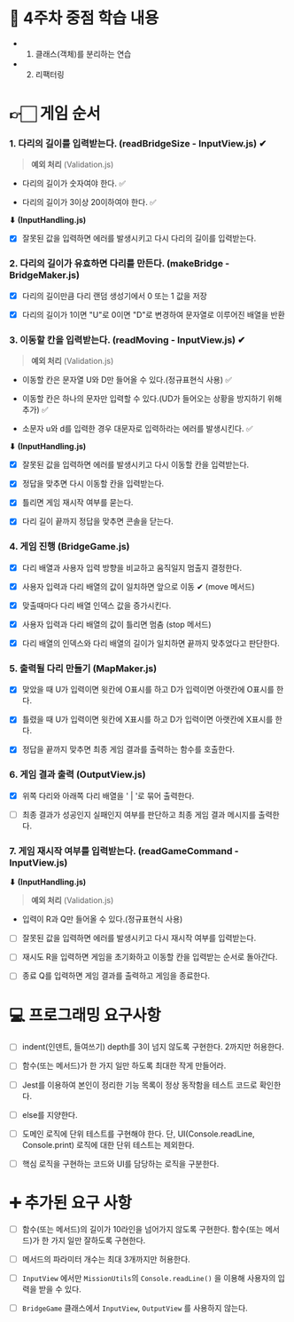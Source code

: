# 📌 4주차 중점 학습 내용

* 1. 클래스(객체)를 분리하는 연습

* 2. 리팩터링

# 👉🏻 게임 순서

### 1. 다리의 길이를 입력받는다. (readBridgeSize - InputView.js) ✔
  
> **예외 처리** (Validation.js)
    
  * 다리의 길이가 숫자여야 한다. ✅

  * 다리의 길이가 3이상 20이하여야 한다. ✅

**⬇ (InputHandling.js)**

  - [x] 잘못된 값을 입력하면 에러를 발생시키고 다시 다리의 길이를 입력받는다.

### 2. 다리의 길이가 유효하면 다리를 만든다. (makeBridge - BridgeMaker.js)

  - [x] 다리의 길이만큼 다리 랜덤 생성기에서 0 또는 1 값을 저장

  - [x] 다리의 길이가 1이면 "U"로 0이면 "D"로 변경하여 문자열로 이루어진 배열을 반환

### 3. 이동할 칸을 입력받는다. (readMoving - InputView.js) ✔

  > **예외 처리** (Validation.js)

  * 이동할 칸은 문자열 U와 D만 들어올 수 있다.(정규표현식 사용) ✅

  * 이동할 칸은 하나의 문자만 입력할 수 있다.(UD가 들어오는 상황을 방지하기 위해 추가) ✅

  * 소문자 u와 d를 입력한 경우 대문자로 입력하라는 에러를 발생시킨다. ✅

**⬇ (InputHandling.js)**

  - [x] 잘못된 값을 입력하면 에러를 발생시키고 다시 이동할 칸을 입력받는다. 

  - [x] 정답을 맞추면 다시 이동할 칸을 입력받는다.

  - [x] 틀리면 게임 재시작 여부를 묻는다.

  - [x] 다리 길이 끝까지 정답을 맞추면 콘솔을 닫는다.

### 4. 게임 진행 (BridgeGame.js) 

  - [x] 다리 배열과 사용자 입력 방향을 비교하고 움직일지 멈출지 결정한다.

  - [x] 사용자 입력과 다리 배열의 값이 일치하면 앞으로 이동 ✔ (move 메서드)

  - [x] 맞출때마다 다리 배열 인덱스 값을 증가시킨다.

  - [x] 사용자 입력과 다리 배열의 값이 틀리면 멈춤 (stop 메서드)
  
  - [x] 다리 배열의 인덱스와 다리 배열의 길이가 일치하면 끝까지 맞추었다고 판단한다.

### 5. 출력될 다리 만들기 (MapMaker.js)

  - [x] 맞았을 때 U가 입력이면 윗칸에 O표시를 하고 D가 입력이면 아랫칸에 O표시를 한다.

  - [x] 틀렸을 때 U가 입력이면 윗칸에 X표시를 하고 D가 입력이면 아랫칸에 X표시를 한다.

  - [x] 정답을 끝까지 맞추면 최종 게임 결과를 출력하는 함수를 호출한다.

### 6. 게임 결과 출력 (OutputView.js)

  - [x] 위쪽 다리와 아래쪽 다리 배열을 ' | '로 묶어 출력한다.

  - [ ] 최종 결과가 성공인지 실패인지 여부를 판단하고 최종 게임 결과 메시지를 출력한다.

### 7. 게임 재시작 여부를 입력받는다. (readGameCommand - InputView.js)

**⬇ (InputHandling.js)**

  > **예외 처리** (Validation.js)

  * 입력이 R과 Q만 들어올 수 있다.(정규표현식 사용)

  - [ ] 잘못된 값을 입력하면 에러를 발생시키고 다시 재시작 여부를 입력받는다.

  - [ ] 재시도 R을 입력하면 게임을 초기화하고 이동할 칸을 입력받는 순서로 돌아간다.

  - [ ] 종료 Q를 입력하면 게임 결과를 출력하고 게임을 종료한다. 

# 💻 프로그래밍 요구사항 

- [ ] indent(인덴트, 들여쓰기) depth를 3이 넘지 않도록 구현한다. 2까지만 허용한다.

- [ ] 함수(또는 메서드)가 한 가지 일만 하도록 최대한 작게 만들어라.

- [ ] Jest를 이용하여 본인이 정리한 기능 목록이 정상 동작함을 테스트 코드로 확인한다.

- [ ] else를 지양한다.
  
- [ ] 도메인 로직에 단위 테스트를 구현해야 한다. 단, UI(Console.readLine, Console.print) 로직에 대한 단위 테스트는 제외한다.
  
- [ ] 핵심 로직을 구현하는 코드와 UI를 담당하는 로직을 구분한다.

# ➕ 추가된 요구 사항

- [ ] 함수(또는 메서드)의 길이가 10라인을 넘어가지 않도록 구현한다. 함수(또는 메서드)가 한 가지 일만 잘하도록 구현한다.

- [ ] 메서드의 파라미터 개수는 최대 3개까지만 허용한다.

- [ ] `InputView` 에서만 `MissionUtils`의 `Console.readLine()` 을 이용해 사용자의 입력을 받을 수 있다.

- [ ] `BridgeGame` 클래스에서 `InputView`, `OutputView` 를 사용하지 않는다.